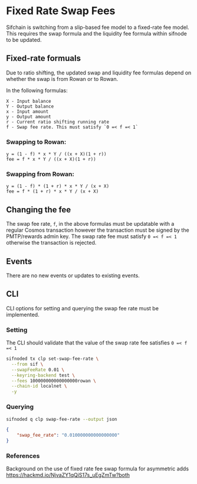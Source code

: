 # Fixed Rate Swap Fees

Sifchain is switching from a slip-based fee model to a fixed-rate fee model. This requires
the swap formula and the liquidity fee formula within sifnode to be updated.

## Fixed-rate formuals

Due to ratio shifting, the updated swap and liquidity fee formulas depend on whether the swap is
from Rowan or to Rowan.

In the following formulas:

```
X - Input balance
Y - Output balance
x - Input amount
y - Output amount
r - Current ratio shifting running rate
f - Swap fee rate. This must satisfy `0 =< f =< 1`
```

### Swapping to Rowan:

```
y = (1 - f) * x * Y / ((x + X)(1 + r))
fee = f * x * Y / ((x + X)(1 + r))
```

### Swapping from Rowan:

```
y = (1 - f) * (1 + r) * x * Y / (x + X)
fee = f * (1 + r) * x * Y / (x + X)
```

## Changing the fee

The swap fee rate, `f`, in the above formulas must be updatable with a regular Cosmos transaction
however the transaction must be signed by the PMTP/rewards admin key. The swap rate fee must
satisfy `0 =< f =< 1` otherwise the transaction is rejected.

## Events

There are no new events or updates to existing events.

## CLI

CLI options for setting and querying the swap fee rate must be implemented.

### Setting

The CLI should validate that the value of the swap rate fee satisfies `0 =< f =< 1`

```bash
sifnoded tx clp set-swap-fee-rate \
  --from sif \
  --swapFeeRate 0.01 \
  --keyring-backend test \
  --fees 100000000000000000rowan \
  --chain-id localnet \
  -y
```

### Querying

```bash
sifnoded q clp swap-fee-rate --output json
```

```json
{
	"swap_fee_rate": "0.010000000000000000"
}
```
### References

Background on the use of fixed rate fee swap formula for asymmetric adds https://hackmd.io/NjvaZY1qQiS17s_uEgZmTw?both